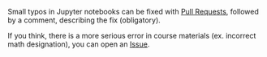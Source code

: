Small typos in Jupyter notebooks can be fixed with [Pull Requests](https://github.com/Yorko/mlcourse.ai/pulls), followed by a comment, describing the fix (obligatory).

If you think, there is a more serious error in course materials (ex. incorrect math designation), you can open an [Issue](https://github.com/Yorko/mlcourse.ai/issues).

